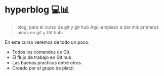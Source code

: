 # hyperblog 💻📊
> blog, para el curso de git y git hub
> Aqui empiezo a dar mis primeros pinos en git y Git hub.

En este curso veremos de todo un poco.
- Todos los comandos de Git.
- El flujo de trabajo en Git hub.
- Las buenas practicas entre otros.
- Creado por el grupo de platzi

